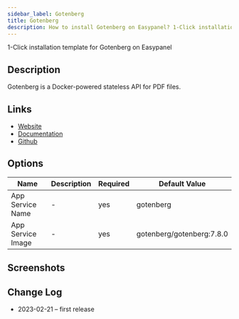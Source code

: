 ```yaml
---
sidebar_label: Gotenberg
title: Gotenberg
description: How to install Gotenberg on Easypanel? 1-Click installation template for Gotenberg on Easypanel
---
```


<!-- generated -->

1-Click installation template for Gotenberg on Easypanel

## Description

Gotenberg is a Docker-powered stateless API for PDF files.

## Links

- [Website](https://gotenberg.dev/)
- [Documentation](https://gotenberg.dev/docs/get-started/live-demo)
- [Github](https://github.com/gotenberg/gotenberg)

## Options

Name | Description | Required | Default Value
-|-|-|-
App Service Name | - | yes | gotenberg
App Service Image | - | yes | gotenberg/gotenberg:7.8.0

## Screenshots


## Change Log

- 2023-02-21 – first release

